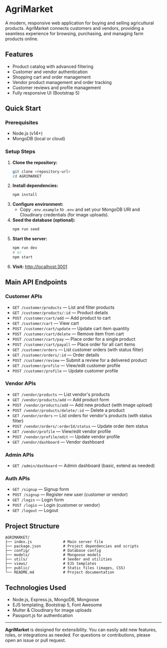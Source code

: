 # AgriMarket

A modern, responsive web application for buying and selling agricultural products. AgriMarket connects customers and vendors, providing a seamless experience for browsing, purchasing, and managing farm products online.

## Features
- Product catalog with advanced filtering
- Customer and vendor authentication
- Shopping cart and order management
- Vendor product management and order tracking
- Customer reviews and profile management
- Fully responsive UI (Bootstrap 5)

## Quick Start

### Prerequisites
- Node.js (v14+)
- MongoDB (local or cloud)

### Setup Steps
1. **Clone the repository:**
   ```bash
   git clone <repository-url>
   cd AGRIMARKET
   ```
2. **Install dependencies:**
   ```bash
   npm install
   ```
3. **Configure environment:**
   - Copy `.env.example` to `.env` and set your MongoDB URI and Cloudinary credentials (for image uploads).
4. **Seed the database (optional):**
   ```bash
   npm run seed
   ```
5. **Start the server:**
   ```bash
   npm run dev
   # or
   npm start
   ```
6. **Visit:** [http://localhost:3001](http://localhost:3001)

## Main API Endpoints

### Customer APIs
- `GET /customer/products` — List and filter products
- `GET /customer/products/:id` — Product details
- `POST /customer/cart/add` — Add product to cart
- `GET /customer/cart` — View cart
- `POST /customer/cart/update` — Update cart item quantity
- `POST /customer/cart/delete` — Remove item from cart
- `POST /customer/cart/pay` — Place order for a single product
- `POST /customer/cart/payall` — Place order for all cart items
- `GET /customer/orders` — List customer orders (with status filter)
- `GET /customer/orders/:id` — Order details
- `POST /customer/review` — Submit a review for a delivered product
- `GET /customer/profile` — View/edit customer profile
- `POST /customer/profile` — Update customer profile

### Vendor APIs
- `GET /vendor/products` — List vendor's products
- `GET /vendor/products/add` — Add product form
- `POST /vendor/products/add` — Add new product (with image upload)
- `POST /vendor/products/delete/:id` — Delete a product
- `GET /vendor/orders` — List orders for vendor's products (with status filter)
- `POST /vendor/orders/:orderId/status` — Update order item status
- `GET /vendor/profile` — View/edit vendor profile
- `POST /vendor/profile/edit` — Update vendor profile
- `GET /vendor/dashboard` — Vendor dashboard

### Admin APIs
- `GET /admin/dashboard` — Admin dashboard (basic, extend as needed)

### Auth APIs
- `GET /signup` — Signup form
- `POST /signup` — Register new user (customer or vendor)
- `GET /login` — Login form
- `POST /login` — Login (customer or vendor)
- `GET /logout` — Logout

## Project Structure

```
AGRIMARKET/
├── index.js              # Main server file
├── package.json          # Project dependencies and scripts
├── config/               # Database config
├── models/               # Mongoose models
├── utils/                # Seeder and utilities
├── views/                # EJS templates
├── public/               # Static files (images, CSS)
└── README.md             # Project documentation
```

## Technologies Used
- Node.js, Express.js, MongoDB, Mongoose
- EJS templating, Bootstrap 5, Font Awesome
- Multer & Cloudinary for image uploads
- Passport.js for authentication

---

**AgriMarket** is designed for extensibility. You can easily add new features, roles, or integrations as needed. For questions or contributions, please open an issue or pull request. 